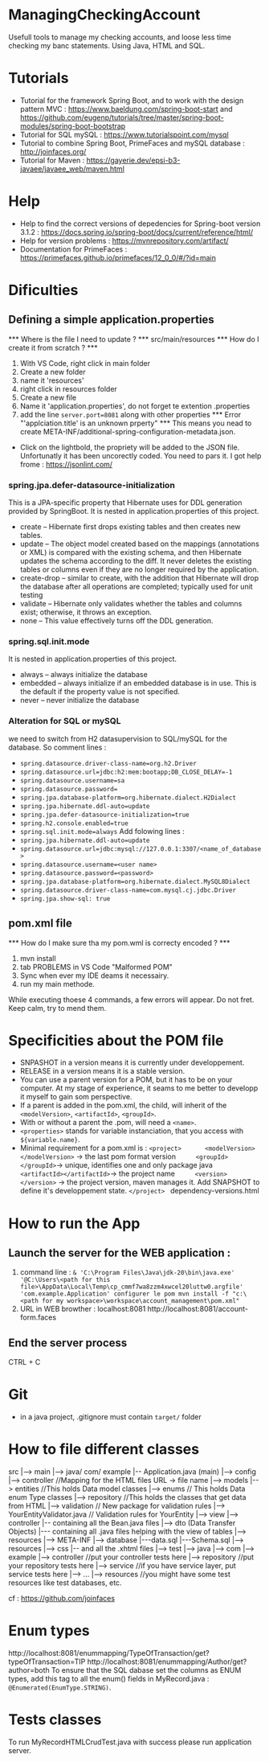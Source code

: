 # ManagingCheckingAccount
Usefull tools to manage my checking accounts, and loose less time checking my banc statements. Using Java, HTML and SQL.
# Tutorials
- Tutorial for the framework Spring Boot, and to work with the design pattern MVC : https://www.baeldung.com/spring-boot-start and https://github.com/eugenp/tutorials/tree/master/spring-boot-modules/spring-boot-bootstrap
- Tutorial for SQL mySQL : https://www.tutorialspoint.com/mysql
- Tutorial to combine Spring Boot, PrimeFaces and mySQL database : http://joinfaces.org/
- Tutorial for Maven : https://gayerie.dev/epsi-b3-javaee/javaee_web/maven.html
# Help
- Help to find the correct versions of depedencies for Spring-boot version 3.1.2 : https://docs.spring.io/spring-boot/docs/current/reference/html/
- Help for version problems : https://mvnrepository.com/artifact/
- Documentation for PrimeFaces : https://primefaces.github.io/primefaces/12_0_0/#/?id=main


# Dificulties
## Defining a simple application.properties
*** Where is the file I need to update ? ***
src/main/resources
*** How do I create it from scratch ? ***
1. With VS Code, right click in main folder
2. Create a new folder
3. name it 'resources'
4. right click in resources folder
5. Create a new file
6. Name it 'application.properties', do not forget te extention .properties
7. add the line ```server.port=8081``` along with other properties
*** Error "'applciation.title' is an unknown prperty" ***
This means you nead to create META-INF/additional-spring-configuration-metadata.json. 
- Click on the lightbold, the propriety will be added to the JSON file.
Unfortunatly it has been uncorectly coded. You need to pars it. I got help frome : https://jsonlint.com/
### spring.jpa.defer-datasource-initialization
This is a JPA-specific property that Hibernate uses for DDL generation provided by SpringBoot.
It is nested in application.properties of this project.
- create – Hibernate first drops existing tables and then creates new tables.
- update – The object model created based on the mappings (annotations or XML) is compared with the existing schema, and then Hibernate updates the schema according to the diff. It never deletes the existing tables or columns even if they are no longer required by the application.
-  create-drop – similar to create, with the addition that Hibernate will drop the database after all operations are completed; typically used for unit testing
- validate – Hibernate only validates whether the tables and columns exist; otherwise, it throws an exception.
- none – This value effectively turns off the DDL generation.

### spring.sql.init.mode
It is nested in application.properties of this project.

- always – always initialize the database
- embedded – always initialize if an embedded database is in use. This is the default if the property value is not specified.
- never – never initialize the database
### Alteration for SQL or mySQL
we need to switch from H2 datasupervision to SQL/mySQL for the database.
So comment lines :
- ```spring.datasource.driver-class-name=org.h2.Driver```
- ```spring.datasource.url=jdbc:h2:mem:bootapp;DB_CLOSE_DELAY=-1```
- ```spring.datasource.username=sa```
- ```spring.datasource.password=```
- ```spring.jpa.database-platform=org.hibernate.dialect.H2Dialect```
- ```spring.jpa.hibernate.ddl-auto=update```
- ```spring.jpa.defer-datasource-initialization=true```
- ```spring.h2.console.enabled=true```
- ```spring.sql.init.mode=always```
Add folowing lines :
- ```spring.jpa.hibernate.ddl-auto=update```
- ```spring.datasource.url=jdbc:mysql://127.0.0.1:3307/<name_of_database>```
- ```spring.datasource.username=<user name>```
- ```spring.datasource.password=<password>```
- ```spring.jpa.database-platform=org.hibernate.dialect.MySQL8Dialect```
- ```spring.datasource.driver-class-name=com.mysql.cj.jdbc.Driver```
- ```spring.jpa.show-sql: true```
## pom.xml file
*** How do I make sure tha my pom.wml is correcty encoded ? ***
1. mvn install
2. tab PROBLEMS in VS Code "Malformed POM"
3. Sync when ever my IDE deams it necessairy.
4. run my main methode.

While executing thoese 4 commands, a few errors will appear. Do not fret. Keep calm, try to mend them.

# Specificities about the POM file
- SNPASHOT in a version means it is currently under developpement.
- RELEASE in a version means it is a stable version.
- You can use a parent version for a POM, but it has to be on your computer. At my stage of experience, it seams to me better to developp it myself to gain som perspective.
- If a parent is added in the pom.xml, the child, will inherit of the ```<modelVersion>```, ```<artifactId>```, ```<groupId>```. 
- With or without a parent the .pom, will need a ```<name>```.
- ```<properties>``` stands for variable instanciation, that you access with ```${variable.name}```.
- Minimal requirement for a pom.xml is :
```<project> ```
```     <modelVersion></modelVersion>``` -> the last pom format version
```     <groupId></groupId>```-> unique, identifies one and only package java
```     <artifactId></artifactId>```-> the project name
```     <version></version>``` -> the project version, maven manages it. Add SNAPSHOT to define it's developpement state.
```</project> ```
dependency-versions.html
# How to run the App
## Launch the server for the WEB application : 
1. command line : ``` & 'C:\Program Files\Java\jdk-20\bin\java.exe' '@C:\Users\<path for this file>\AppData\Local\Temp\cp_cmmf7wa8zzm4xwcel20luttw0.argfile' 'com.example.Application'
configurer le pom mvn install -f "c:\<path for my workspace>\workspace\account_management\pom.xml" ```
2. URL in WEB browther : localhost:8081
http://localhost:8081/account-form.faces
## End the server process
CTRL + C

# Git
- in a java project, .gitignore must contain ```target/``` folder

# How to file different classes
src
    |--> main
        |--> java/ com/ example
                    |-- Application.java (main)
                    |--> config
                    |--> controller //Mapping for the HTML files URL -> file name 
                    |--> models
                        |--> entities //This holds Data model classes
                        |--> enums // This holds Data enum Type classes
                    |--> repository //This holds the classes that get data from HTML
                    |--> validation // New package for validation rules
                        |--> YourEntityValidator.java // Validation rules for YourEntity
                    |--> view
                        |--> controller
                            |-- containing all the Bean.java files
                        |--> dto (Data Transfer Objects)
                            |--- containing all .java files helping with the view of tables
        |--> resources
            |--> META-INF
                |--> database
                    |---data.sql
                    |---Schema.sql
                |--> resources
                    |--> css
                    |-- and all the .xhtml files
    |--> test
        |--> java
            |--> com
                |--> example
                    |--> controller //put your controller tests here
                    |--> repository //put your repository tests here
                    |--> service //if you have service layer, put service tests here
                    |--> ...
        |--> resources //you might have some test resources like test databases, etc.


cf : https://github.com/joinfaces

# Enum types
http://localhost:8081/enummapping/TypeOfTransaction/get?typeOfTransaction=TIP
http://localhost:8081/enummapping/Author/get?author=both
To ensure that the SQL dabase set the columns as ENUM types, add this tag to all the enum() fields in MyRecord.java : ```@Enumerated(EnumType.STRING)```.
# Tests classes
To run MyRecordHTMLCrudTest.java with success please run application server.




